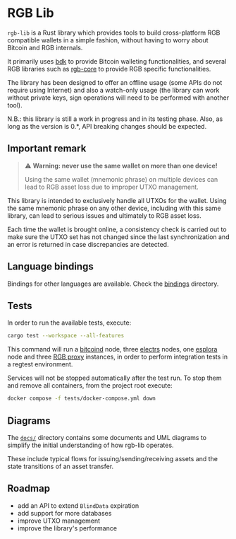 # RGB Lib

`rgb-lib` is a Rust library which provides tools to build cross-platform RGB
compatible wallets in a simple fashion, without having to worry about Bitcoin
and RGB internals.

It primarily uses [bdk] to provide Bitcoin walleting functionalities, and
several RGB libraries such as [rgb-core] to provide RGB specific
functionalities.

The library has been designed to offer an offline usage
(some APIs do not require using Internet) and also a watch-only usage (the
library can work without private keys, sign operations will need to be performed
with another tool).

N.B.: this library is still a work in progress and in its testing phase. Also,
as long as the version is 0.*, API breaking changes should be expected.

## Important remark
> :warning: **Warning: never use the same wallet on more than one device!**
>
> Using the same wallet (mnemonic phrase) on multiple devices can lead to RGB
> asset loss due to improper UTXO management.

This library is intended to exclusively handle all UTXOs for the wallet. Using
the same mnemonic phrase on any other device, including with this same library,
can lead to serious issues and ultimately to RGB asset loss.

Each time the wallet is brought online, a consistency check is carried out to
make sure the UTXO set has not changed since the last synchronization and an
error is returned in case discrepancies are detected.

## Language bindings
Bindings for other languages are available. Check the [bindings] directory.

## Tests
In order to run the available tests, execute:
```sh
cargo test --workspace --all-features
```

This command will run a [bitcoind] node, three [electrs] nodes, one [esplora]
node and three [RGB proxy] instances, in order to perform integration tests in
a regtest environment.

Services will not be stopped automatically after the test run. To stop them and
remove all containers, from the project root execute:
```sh
docker compose -f tests/docker-compose.yml down
```

## Diagrams
The [`docs/`](/docs) directory contains some documents and UML diagrams
to simplify the initial understanding of how rgb-lib operates.

These include typical flows for issuing/sending/receiving assets
and the state transitions of an asset transfer.

## Roadmap
- add an API to extend `BlindData` expiration
- add support for more databases
- improve UTXO management
- improve the library's performance


[RGB proxy]: https://github.com/RGB-Tools/rgb-proxy-server
[bdk]: https://github.com/bitcoindevkit/bdk
[bindings]: bindings/
[bitcoind]: https://github.com/bitcoin/bitcoin
[electrs]: https://github.com/romanz/electrs
[esplora]: https://github.com/Blockstream/esplora
[rgb-core]: https://github.com/RGB-WG/rgb-core

